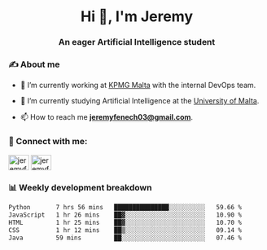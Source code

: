 <h1 align="center">Hi 👋, I'm Jeremy</h1>
<h3 align="center">An eager Artificial Intelligence student</h3>

<h3 align="left">✍ About me</h3>

- 🔭 I’m currently working at [KPMG Malta](https://kpmg.com/mt/en/home.html) with the internal DevOps team.

- 🌱 I’m currently studying Artificial Intelligence at the [University of Malta](https://www.linkedin.com/school/university-of-malta/).

- 📫 How to reach me **jeremyfenech03@gmail.com**.

<h3 align="left">🔗 Connect with me:</h3>
<p align="left">
<a href="https://linkedin.com/in/jeremyfenech" target="blank"><img align="center" src="https://raw.githubusercontent.com/rahuldkjain/github-profile-readme-generator/master/src/images/icons/Social/linked-in-alt.svg" alt="jeremyfenech" height="30" width="40" /></a>
<a href="https://www.leetcode.com/jeremyfen" target="blank"><img align="center" src="https://raw.githubusercontent.com/rahuldkjain/github-profile-readme-generator/master/src/images/icons/Social/leet-code.svg" alt="jeremyfen" height="30" width="40" /></a>
</p>


<h3 align="left">📊 Weekly development breakdown</h3>

<!--START_SECTION:waka-->

```txt
Python       7 hrs 56 mins   ███████████████░░░░░░░░░░   59.66 %
JavaScript   1 hr 26 mins    ██▓░░░░░░░░░░░░░░░░░░░░░░   10.90 %
HTML         1 hr 25 mins    ██▓░░░░░░░░░░░░░░░░░░░░░░   10.70 %
CSS          1 hr 12 mins    ██▒░░░░░░░░░░░░░░░░░░░░░░   09.14 %
Java         59 mins         ██░░░░░░░░░░░░░░░░░░░░░░░   07.46 %
```

<!--END_SECTION:waka-->
